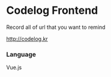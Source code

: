 # Codelog Frontend

Record all of url that you want to remind

http://codelog.kr


### Language

Vue.js